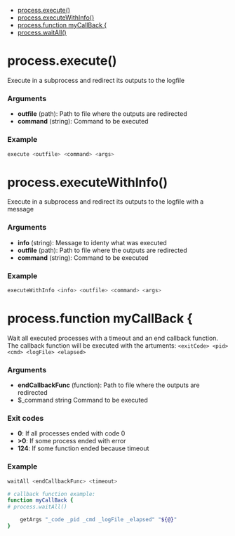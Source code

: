 * [process.execute()](#processexecute)
* [process.executeWithInfo()](#processexecutewithinfo)
* [process.function myCallBack {](#processfunction-mycallback-)
* [process.waitAll()](#processwaitall)



# process.execute()

Execute in a subprocess and redirect its outputs to the logfile

### Arguments

* **outfile** (path): Path to file where the outputs are redirected
* **command** (string): Command to be executed

### Example

```bash
execute <outfile> <command> <args>
```

# process.executeWithInfo()

Execute in a subprocess and redirect its outputs to the logfile with a message

### Arguments

* **info** (string): Message to identy what was executed
* **outfile** (path): Path to file where the outputs are redirected
* **command** (string): Command to be executed

### Example

```bash
executeWithInfo <info> <outfile> <command> <args>
```

# process.function myCallBack {

Wait all executed processes with a timeout and an end callback function.
  The callback function will be executed with the artuments: `<exitCode> <pid> <cmd> <logFile> <elapsed>`

### Arguments

* **endCallbackFunc** (function): Path to file where the outputs are redirected
* $_command string Command to be executed

### Exit codes

* **0**: If all processes ended with code 0
* **>0**: If some process ended with error
* **124**: If some function ended because timeout

### Example

```bash
waitAll <endCallbackFunc> <timeout>

# callback function example:
function myCallBack {
# process.waitAll()

    getArgs "_code _pid _cmd _logFile _elapsed" "${@}" 
}
```

